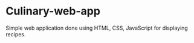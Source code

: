 # Culinary-web-app

Simple web application done using HTML, CSS, JavaScript for displaying recipes.
